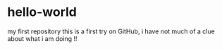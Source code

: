 # hello-world
my first repository
this is a first try on GitHub, i have not much of a clue about what i am doing !!
